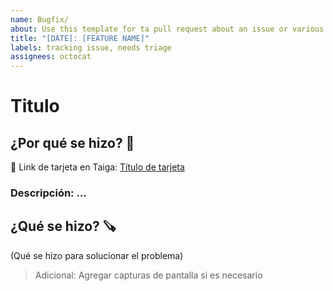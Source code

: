 ```yaml
---
name: Bugfix/ 
about: Use this template for ta pull request about an issue or various.
title: "[DATE]: [FEATURE NAME]"
labels: tracking issue, needs triage
assignees: octocat
---
```

# Titulo
## ¿Por qué se hizo? 🥸
🔗 Link de tarjeta en Taiga: [Título de tarjeta](https://taiga.lazarillo.app/project/desarrollo/us/)
### Descripción: ...

## ¿Qué se hizo? 🪚
(Qué se hizo para solucionar el problema)
> Adicional: Agregar capturas de pantalla si es necesario
